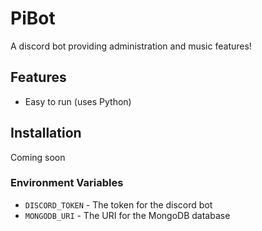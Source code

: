 # PiBot

A discord bot providing administration and music features!

## Features
* Easy to run (uses Python)

## Installation
Coming soon

### Environment Variables
* `DISCORD_TOKEN` - The token for the discord bot
* `MONGODB_URI` - The URI for the MongoDB database
